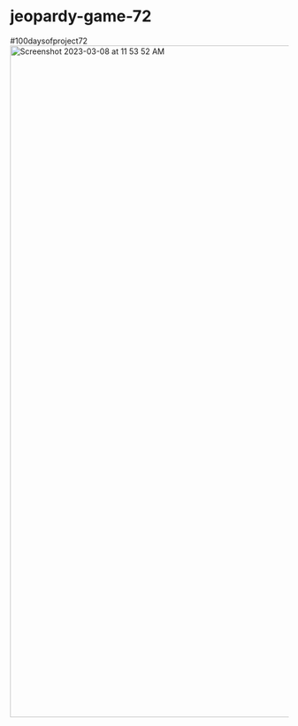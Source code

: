 # jeopardy-game-72
#100daysofproject72
<img width="1214" alt="Screenshot 2023-03-08 at 11 53 52 AM" src="https://user-images.githubusercontent.com/91402082/223831904-e419b30e-9a1c-4224-94f8-6f1a60856e34.png">
